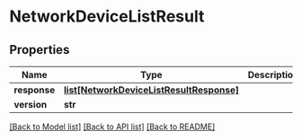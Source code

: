 # NetworkDeviceListResult

## Properties
Name | Type | Description | Notes
------------ | ------------- | ------------- | -------------
**response** | [**list[NetworkDeviceListResultResponse]**](NetworkDeviceListResultResponse.md) |  | [optional] 
**version** | **str** |  | [optional] 

[[Back to Model list]](../README.md#documentation-for-models) [[Back to API list]](../README.md#documentation-for-api-endpoints) [[Back to README]](../README.md)


